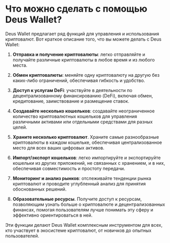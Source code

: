 # Что можно сделать с помощью Deus Wallet?

Deus Wallet предлагает ряд функций для управления и использования криптовалют. Вот краткое описание того, что вы можете делать с Deus Wallet:

1. **Отправка и получение криптовалюты**: легко отправляйте и получайте различные криптовалюты в любое время и из любого места.

2. **Обмен криптовалюты**: меняйте одну криптовалюту на другую без каких-либо ограничений, обеспечивая гибкость и удобство.

3. **Доступ к услугам DeFi**: участвуйте в деятельности по децентрализованному финансированию (DeFi), включая обмен, кредитование, заимствование и размещение ставок.

4. **Создавайте несколько кошельков**: создавайте неограниченное количество криптовалютных кошельков для управления различными активами или отдельными средствами для разных целей.

5. **Храните несколько криптовалют**. Храните самые разнообразные криптовалюты в каждом кошельке, обеспечивая централизованное место для всех ваших цифровых активов.

6. **Импорт/экспорт кошельков**: легко импортируйте и экспортируйте кошельки из других приложений, не связанных с хранением, и в них, обеспечивая совместимость и простоту передачи.

7. **Мониторинг и анализ рынков**: отслеживайте тенденции рынка криптовалют и проводите углубленный анализ для принятия обоснованных решений.

8. **Образовательные ресурсы**. Получите доступ к ресурсам, позволяющим узнать больше о криптовалюте и децентрализованных финансах, помогая пользователям лучше понимать эту сферу и эффективно ориентироваться в ней.

Эти функции делают Deus Wallet комплексным инструментом для всех, кто участвует в экосистеме криптовалют, от новичков до опытных пользователей.